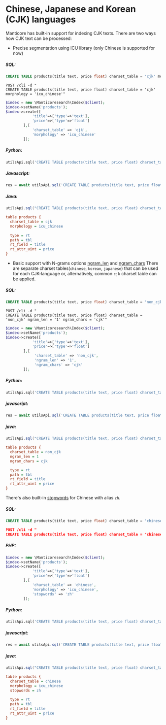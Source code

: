 # Chinese, Japanese and Korean (CJK) languages

Manticore has built-in support for indexing CJK texts. There are two ways how CJK text can be processed:

<!-- example cjk 1 -->
* Precise segmentation using ICU library (only Chinese is supported for now)


<!-- intro -->
##### SQL:

<!-- request SQL -->

```sql
CREATE TABLE products(title text, price float) charset_table = 'cjk' morphology = 'icu_chinese'
```

<!-- request JSON -->

```http
POST /cli -d "
CREATE TABLE products(title text, price float) charset_table = 'cjk' morphology = 'icu_chinese'"
```

<!-- request PHP -->

```php
$index = new \Manticoresearch\Index($client);
$index->setName('products');
$index->create([
            'title'=>['type'=>'text'],
            'price'=>['type'=>'float']
        ],[
            'charset_table' => 'cjk',
            'morphology' => 'icu_chinese'
        ]);
```

<!-- intro -->
##### Python:

<!-- request Python -->

```python
utilsApi.sql('CREATE TABLE products(title text, price float) charset_table = \'cjk\' morphology = \'icu_chinese\'')
```

<!-- intro -->
##### Javascript:

<!-- request Javascript -->

```javascript
res = await utilsApi.sql('CREATE TABLE products(title text, price float) charset_table = \'cjk\' morphology = \'icu_chinese\'');
```

<!-- intro -->
##### Java:

<!-- request Java -->

```java
utilsApi.sql("CREATE TABLE products(title text, price float) charset_table = 'cjk' morphology = 'icu_chinese'");
```
<!-- request CONFIG -->

```ini
table products {
  charset_table = cjk
  morphology = icu_chinese
  
  type = rt
  path = tbl
  rt_field = title
  rt_attr_uint = price
}
```
<!-- end -->

<!-- example cjk 2 -->
* Basic support with N-grams options [ngram_len](../../Creating_a_table/NLP_and_tokenization/Low-level_tokenization.md#ngram_len) and [ngram_chars](../../Creating_a_table/NLP_and_tokenization/Low-level_tokenization.md#ngram_chars)
There are separate charset tables(`chinese`, `korean`, `japanese`) that can be used for each CJK-language or, alternatively, common `cjk` charset table can be applied. 


<!-- intro -->
##### SQL:

<!-- request SQL -->

```sql
CREATE TABLE products(title text, price float) charset_table = 'non_cjk' ngram_len = '1' ngram_chars = 'cjk'
```

<!-- request JSON -->

```http
POST /cli -d "
CREATE TABLE products(title text, price float) charset_table = 'non_cjk' ngram_len = '1' ngram_chars = 'cjk'"
```

<!-- request PHP -->

```php
$index = new \Manticoresearch\Index($client);
$index->setName('products');
$index->create([
            'title'=>['type'=>'text'],
            'price'=>['type'=>'float']
        ],[
             'charset_table' => 'non_cjk',
             'ngram_len' => '1',
             'ngram_chars' => 'cjk'
        ]);
```

<!-- intro -->
##### Python:

<!-- request Python -->

```python
utilsApi.sql('CREATE TABLE products(title text, price float) charset_table = \'non_cjk\' ngram_len = \'1\' ngram_chars = \'cjk\'')
```
<!-- intro -->
##### javascript:

<!-- request javascript -->

```javascript
res = await utilsApi.sql('CREATE TABLE products(title text, price float) charset_table = \'non_cjk\' ngram_len = \'1\' ngram_chars = \'cjk\'');
```
<!-- intro -->
##### java:

<!-- request Java -->

```java
utilsApi.sql("CREATE TABLE products(title text, price float) charset_table = 'non_cjk' ngram_len = '1' ngram_chars = 'cjk'");
```
<!-- request CONFIG -->

```ini
table products {
  charset_table = non_cjk
  ngram_len = 1
  ngram_chars = cjk

  type = rt
  path = tbl
  rt_field = title
  rt_attr_uint = price
}
```
<!-- end -->

<!-- example cjk 3 -->
There's also built-in [stopwords](../../Creating_a_table/NLP_and_tokenization/Ignoring_stop-words.md#stopwords) for Chinese with alias `zh`.


<!-- intro -->
##### SQL:

<!-- request SQL -->

```sql
CREATE TABLE products(title text, price float) charset_table = 'chinese' morphology = 'icu_chinese' stopwords = 'zh'
```

<!-- request JSON -->

```JSON
POST /cli -d "
CREATE TABLE products(title text, price float) charset_table = 'chinese' morphology = 'icu_chinese' stopwords = 'zh'"
```
<!-- intro -->
##### PHP:
<!-- request PHP -->

```php
$index = new \Manticoresearch\Index($client);
$index->setName('products');
$index->create([
            'title'=>['type'=>'text'],
            'price'=>['type'=>'float']
        ],[
            'charset_table' => 'chinese',
            'morphology' => 'icu_chinese',
            'stopwords' => 'zh'
        ]);
```

<!-- intro -->
##### Python:

<!-- request Python -->

```python
utilsApi.sql('CREATE TABLE products(title text, price float) charset_table = \'chinese\' morphology = \'icu_chinese\' stopwords = \'zh\'')
```
<!-- intro -->
##### javascript:

<!-- request javascript -->

```javascript
res = await utilsApi.sql('CREATE TABLE products(title text, price float) charset_table = \'chinese\' morphology = \'icu_chinese\' stopwords = \'zh\'');
```
<!-- intro -->
##### java:

<!-- request Java -->

```java
utilsApi.sql("CREATE TABLE products(title text, price float) charset_table = 'chinese' morphology = 'icu_chinese' stopwords = 'zh'");
```


<!-- request CONFIG -->

```ini
table products {
  charset_table = chinese
  morphology = icu_chinese
  stopwords = zh
  
  type = rt
  path = tbl
  rt_field = title
  rt_attr_uint = price
}
```
<!-- end -->
